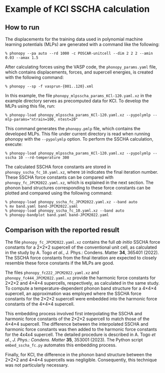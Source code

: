# Example of KCl SSCHA calculation

## How to run

The displacements for the training data used in polynomial machine learning
potentials (MLPs) are generated with a command like the following:

```
% phonopy --pa auto --rd 1000 -c POSCAR-unitcell --dim 2 2 2 --amin 0.03 --amax 1.5
```

After calculating forces using the VASP code, the `phonopy_params.yaml` file,
which contains displacements, forces, and supercell energies, is created with
the following command:

```
% phonopy --sp -f vasprun-{001..120}.xml
```

In this example, the file `phonopy_mlpsscha_params_KCl-120.yaml.xz` in the
example directory serves as precomputed data for KCl. To develop the MLPs using
this file, run:

```
% phonopy-load phonopy_mlpsscha_params_KCl-120.yaml.xz --pypolymlp --mlp-params="ntrain=100, ntest=20"
```

This command generates the `phonopy.pmlp` file, which contains the developed
MLPs. This file under current directory is read when running phonopy with the
`--pypolymlp` option. To perform the SSCHA calculation, execute:

```
% phonopy-load phonopy_mlpsscha_params_KCl-120.yaml.xz --pypolymlp --sscha 10 --rd-temperature 300
```

The calculated SSCHA force constants are stored in
`phonopy_sscha_fc_10.yaml.xz`, where `10` indicates the final iteration number.
These SSCHA force constants can be compared with `phonopy_fc_JPCM2022.yaml.xz`,
which is explained in the next section. The phonon band structures corresponding
to these force constants can be plotted and compared using the following
command:

```
% phonopy-load phonopy_sscha_fc_JPCM2022.yaml.xz --band auto
% mv band.yaml band-JPCM2022.yaml
% phonopy-load phonopy_sscha_fc_10.yaml.xz --band auto
% phonopy-bandplot band.yaml band-JPCM2022.yaml
```

## Comparison with the reported result

The file `phonopy_fc_JPCM2022.yaml.xz` contains the full *ab initio* SSCHA
force constants for a 2×2×2 supercell of the conventional unit cell, as
calculated in the study by A. Togo *et al.*, J. Phys.: Condens. Matter **34**,
365401 (2022). The SSCHA force constants from the final iteration are expected
to closely resemble these force constants if the MLPs are good.

The files `phonopy_fc222_JPCM2022.yaml.xz` and `phonopy_fc444_JPCM2022.yaml.xz`
provide the harmonic force constants for 2×2×2 and 4×4×4 supercells,
respectively, as calculated in the same study. To compute a
temperature-dependent phonon band structure for a 4×4×4 supercell, an
approximation was employed where the SSCHA force constants for the 2×2×2
supercell were embedded into the harmonic force constants of the 4×4×4
supercell.

This embedding process involved first interpolating the SSCHA and harmonic force
constants of the 2×2×2 supercell to match those of the 4×4×4 supercell. The
difference between the interpolated SSCHA and harmonic force constants was then
added to the harmonic force constants for the 4x4x4 supercell. The detailed
procedure is described in A. Togo *et al.*, *J. Phys.: Condens. Matter* **35**,
353001 (2023). The Python script `embed_sscha_fc.py` automates this embedding
process.

Finally, for KCl, the difference in the phonon band structure between the 2×2×2
and 4×4×4 supercells was negligible. Consequently, this technique was not
particularly necessary.
